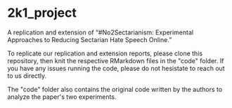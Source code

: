# 2k1_project
A replication and extension of “#No2Sectarianism: Experimental Approaches to Reducing Sectarian Hate Speech Online.”


To replicate our replication and extension reports, please clone this repository, then knit the respective RMarkdown files in the "code" folder. If you have any issues running the code, please do not hesistate to reach out to us directly.  

The "code" folder also contains the original code written by the authors to analyze the paper's two experiments. 
